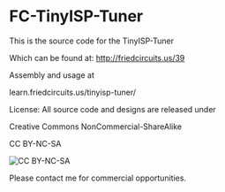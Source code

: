 FC-TinyISP-Tuner
================

This is the source code for the TinyISP-Tuner

Which can be found at:
http://friedcircuits.us/39


Assembly and usage at 

learn.friedcircuits.us/tinyisp-tuner/







License: All source code and designs are released under 

Creative Commons NonCommercial-ShareAlike 

CC BY-NC-SA

![CC BY-NC-SA](http://i.creativecommons.org/l/by-nc-sa/3.0/88x31.png)

Please contact me for commercial opportunities. 